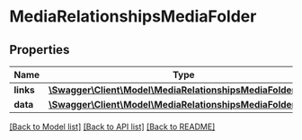 # MediaRelationshipsMediaFolder

## Properties
Name | Type | Description | Notes
------------ | ------------- | ------------- | -------------
**links** | [**\Swagger\Client\Model\MediaRelationshipsMediaFolderLinks**](MediaRelationshipsMediaFolderLinks.md) |  | [optional] 
**data** | [**\Swagger\Client\Model\MediaRelationshipsMediaFolderData**](MediaRelationshipsMediaFolderData.md) |  | [optional] 

[[Back to Model list]](../../README.md#documentation-for-models) [[Back to API list]](../../README.md#documentation-for-api-endpoints) [[Back to README]](../../README.md)

